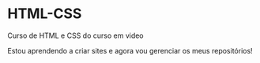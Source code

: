 # HTML-CSS
 Curso de HTML e CSS do curso em video

Estou aprendendo a criar sites e agora vou gerenciar os meus repositórios!

